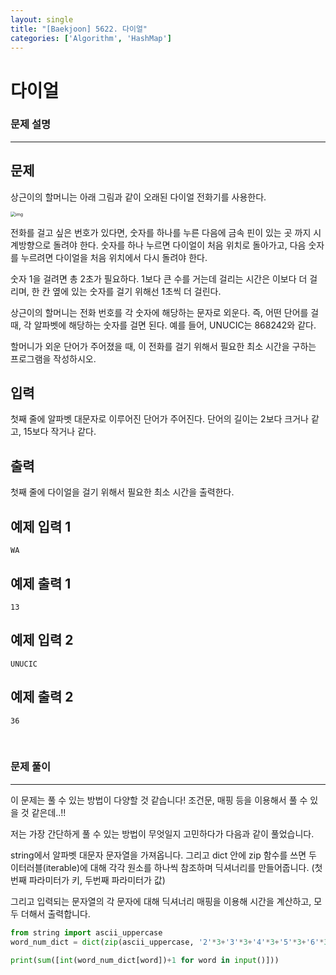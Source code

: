 ```yaml
---
layout: single
title: "[Baekjoon] 5622. 다이얼"
categories: ['Algorithm', 'HashMap']
---
```




# 다이얼

### 문제 설명

---

## 문제

상근이의 할머니는 아래 그림과 같이 오래된 다이얼 전화기를 사용한다.

<img src="https://upload.acmicpc.net/9c88dd24-3a4c-4a09-bc50-e6496958214d/-/preview/" alt="img" style="zoom: 50%;" />

전화를 걸고 싶은 번호가 있다면, 숫자를 하나를 누른 다음에 금속 핀이 있는 곳 까지 시계방향으로 돌려야 한다. 숫자를 하나 누르면 다이얼이 처음 위치로 돌아가고, 다음 숫자를 누르려면 다이얼을 처음 위치에서 다시 돌려야 한다.

숫자 1을 걸려면 총 2초가 필요하다. 1보다 큰 수를 거는데 걸리는 시간은 이보다 더 걸리며, 한 칸 옆에 있는 숫자를 걸기 위해선 1초씩 더 걸린다.

상근이의 할머니는 전화 번호를 각 숫자에 해당하는 문자로 외운다. 즉, 어떤 단어를 걸 때, 각 알파벳에 해당하는 숫자를 걸면 된다. 예를 들어, UNUCIC는 868242와 같다.

할머니가 외운 단어가 주어졌을 때, 이 전화를 걸기 위해서 필요한 최소 시간을 구하는 프로그램을 작성하시오.

## 입력

첫째 줄에 알파벳 대문자로 이루어진 단어가 주어진다. 단어의 길이는 2보다 크거나 같고, 15보다 작거나 같다.

## 출력

첫째 줄에 다이얼을 걸기 위해서 필요한 최소 시간을 출력한다.

## 예제 입력 1 

```
WA
```

## 예제 출력 1 

```
13
```

## 예제 입력 2 

```
UNUCIC
```

## 예제 출력 2 

```
36
```

<br>

### 문제 풀이

---

 이 문제는 풀 수 있는 방법이 다양할 것 같습니다! 조건문, 매핑 등을 이용해서 풀 수 있을 것 같은데..!!

저는 가장 간단하게 풀 수 있는 방법이 무엇일지 고민하다가 다음과 같이 풀었습니다. 

string에서 알파벳 대문자 문자열을 가져옵니다. 그리고 dict 안에 zip 함수를 쓰면 두 이터러블(iterable)에 대해 각각 원소를 하나씩 참조하며 딕셔너리를 만들어줍니다. (첫번째 파라미터가 키, 두번째 파라미터가 값)

그리고 입력되는 문자열의 각 문자에 대해 딕셔너리 매핑을 이용해 시간을 계산하고, 모두 더해서 출력합니다. 

```python
from string import ascii_uppercase
word_num_dict = dict(zip(ascii_uppercase, '2'*3+'3'*3+'4'*3+'5'*3+'6'*3+'7'*4+'8'*3+'9'*4))

print(sum([int(word_num_dict[word])+1 for word in input()]))
```

<br>

